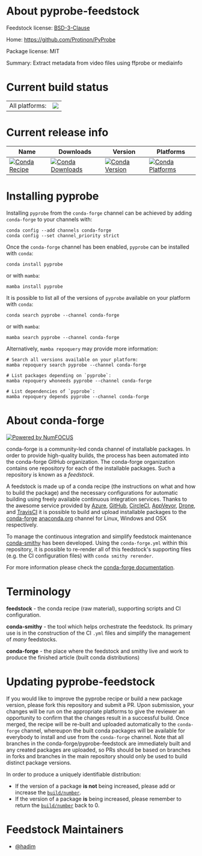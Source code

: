 About pyprobe-feedstock
=======================

Feedstock license: [BSD-3-Clause](https://github.com/conda-forge/pyprobe-feedstock/blob/main/LICENSE.txt)

Home: https://github.com/Protinon/PyProbe

Package license: MIT

Summary: Extract metadata from video files using ffprobe or mediainfo

Current build status
====================


<table><tr><td>All platforms:</td>
    <td>
      <a href="https://dev.azure.com/conda-forge/feedstock-builds/_build/latest?definitionId=10159&branchName=main">
        <img src="https://dev.azure.com/conda-forge/feedstock-builds/_apis/build/status/pyprobe-feedstock?branchName=main">
      </a>
    </td>
  </tr>
</table>

Current release info
====================

| Name | Downloads | Version | Platforms |
| --- | --- | --- | --- |
| [![Conda Recipe](https://img.shields.io/badge/recipe-pyprobe-green.svg)](https://anaconda.org/conda-forge/pyprobe) | [![Conda Downloads](https://img.shields.io/conda/dn/conda-forge/pyprobe.svg)](https://anaconda.org/conda-forge/pyprobe) | [![Conda Version](https://img.shields.io/conda/vn/conda-forge/pyprobe.svg)](https://anaconda.org/conda-forge/pyprobe) | [![Conda Platforms](https://img.shields.io/conda/pn/conda-forge/pyprobe.svg)](https://anaconda.org/conda-forge/pyprobe) |

Installing pyprobe
==================

Installing `pyprobe` from the `conda-forge` channel can be achieved by adding `conda-forge` to your channels with:

```
conda config --add channels conda-forge
conda config --set channel_priority strict
```

Once the `conda-forge` channel has been enabled, `pyprobe` can be installed with `conda`:

```
conda install pyprobe
```

or with `mamba`:

```
mamba install pyprobe
```

It is possible to list all of the versions of `pyprobe` available on your platform with `conda`:

```
conda search pyprobe --channel conda-forge
```

or with `mamba`:

```
mamba search pyprobe --channel conda-forge
```

Alternatively, `mamba repoquery` may provide more information:

```
# Search all versions available on your platform:
mamba repoquery search pyprobe --channel conda-forge

# List packages depending on `pyprobe`:
mamba repoquery whoneeds pyprobe --channel conda-forge

# List dependencies of `pyprobe`:
mamba repoquery depends pyprobe --channel conda-forge
```


About conda-forge
=================

[![Powered by
NumFOCUS](https://img.shields.io/badge/powered%20by-NumFOCUS-orange.svg?style=flat&colorA=E1523D&colorB=007D8A)](https://numfocus.org)

conda-forge is a community-led conda channel of installable packages.
In order to provide high-quality builds, the process has been automated into the
conda-forge GitHub organization. The conda-forge organization contains one repository
for each of the installable packages. Such a repository is known as a *feedstock*.

A feedstock is made up of a conda recipe (the instructions on what and how to build
the package) and the necessary configurations for automatic building using freely
available continuous integration services. Thanks to the awesome service provided by
[Azure](https://azure.microsoft.com/en-us/services/devops/), [GitHub](https://github.com/),
[CircleCI](https://circleci.com/), [AppVeyor](https://www.appveyor.com/),
[Drone](https://cloud.drone.io/welcome), and [TravisCI](https://travis-ci.com/)
it is possible to build and upload installable packages to the
[conda-forge](https://anaconda.org/conda-forge) [anaconda.org](https://anaconda.org/)
channel for Linux, Windows and OSX respectively.

To manage the continuous integration and simplify feedstock maintenance
[conda-smithy](https://github.com/conda-forge/conda-smithy) has been developed.
Using the ``conda-forge.yml`` within this repository, it is possible to re-render all of
this feedstock's supporting files (e.g. the CI configuration files) with ``conda smithy rerender``.

For more information please check the [conda-forge documentation](https://conda-forge.org/docs/).

Terminology
===========

**feedstock** - the conda recipe (raw material), supporting scripts and CI configuration.

**conda-smithy** - the tool which helps orchestrate the feedstock.
                   Its primary use is in the construction of the CI ``.yml`` files
                   and simplify the management of *many* feedstocks.

**conda-forge** - the place where the feedstock and smithy live and work to
                  produce the finished article (built conda distributions)


Updating pyprobe-feedstock
==========================

If you would like to improve the pyprobe recipe or build a new
package version, please fork this repository and submit a PR. Upon submission,
your changes will be run on the appropriate platforms to give the reviewer an
opportunity to confirm that the changes result in a successful build. Once
merged, the recipe will be re-built and uploaded automatically to the
`conda-forge` channel, whereupon the built conda packages will be available for
everybody to install and use from the `conda-forge` channel.
Note that all branches in the conda-forge/pyprobe-feedstock are
immediately built and any created packages are uploaded, so PRs should be based
on branches in forks and branches in the main repository should only be used to
build distinct package versions.

In order to produce a uniquely identifiable distribution:
 * If the version of a package **is not** being increased, please add or increase
   the [``build/number``](https://docs.conda.io/projects/conda-build/en/latest/resources/define-metadata.html#build-number-and-string).
 * If the version of a package **is** being increased, please remember to return
   the [``build/number``](https://docs.conda.io/projects/conda-build/en/latest/resources/define-metadata.html#build-number-and-string)
   back to 0.

Feedstock Maintainers
=====================

* [@hadim](https://github.com/hadim/)

